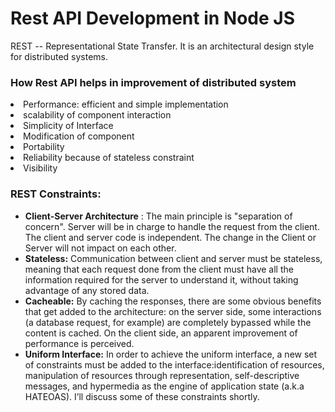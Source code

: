 # Rest API Development in Node JS
REST -- Representational State Transfer. 
It is an architectural design style for distributed systems.
### How Rest API helps in improvement of distributed system
<li> Performance: efficient and simple implementation</li>
<li> scalability of component interaction</li>
<li> Simplicity of Interface</li>
<li> Modification of component</li>
<li> Portability</li>
<li> Reliability because of stateless constraint</li>
<li> Visibility</li>

### REST Constraints:
- **Client-Server Architecture** : The main principle is "separation of concern". Server will be in
                                charge to handle the request from the client. The client and server code
                                is independent. The change in the Client or Server will not impact on each other.
- **Stateless:** Communication between client and server must be stateless, meaning that each request done from the client must have all the information required for the server to understand it, without taking advantage of any stored data.
- **Cacheable:** By caching the responses, there are some obvious benefits that get added to the architecture: on the server side, some interactions (a database request, for example) are completely bypassed while the content is cached. On the client side, an apparent improvement of performance is perceived.
- **Uniform Interface:** In order to achieve the uniform interface, a new set of constraints must be added to the interface:identification of resources, manipulation of resources through representation, self-descriptive messages, and hypermedia as the engine of application state (a.k.a HATEOAS). I’ll discuss some of these constraints shortly.</li>
